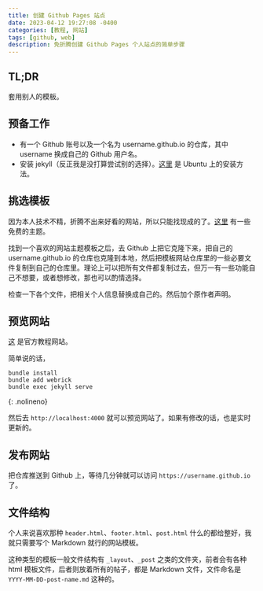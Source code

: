 ```yaml
---
title: 创建 Github Pages 站点
date: 2023-04-12 19:27:08 -0400
categories: [教程, 网站]
tags: [github, web]
description: 免折腾创建 Github Pages 个人站点的简单步骤
---
```

## TL;DR

套用别人的模板。

## 预备工作

- 有一个 Github 账号以及一个名为 username.github.io 的仓库，其中 username 换成自己的 Github 用户名。
- 安装 jekyll（反正我是没打算尝试别的选择）。[这里][jekyll-on-ubuntu] 是 Ubuntu 上的安装方法。

## 挑选模板

因为本人技术不精，折腾不出来好看的网站，所以只能找现成的了。[这里][jekyll-themes] 有一些免费的主题。

找到一个喜欢的网站主题模板之后，去 Github 上把它克隆下来，把自己的 username.github.io 的仓库也克隆到本地，然后把模板网站仓库里的一些必要文件复制到自己的仓库里。理论上可以把所有文件都复制过去，但万一有一些功能自己不想要，或者想修改，那也可以酌情选择。

检查一下各个文件，把相关个人信息替换成自己的。然后加个原作者声明。

## 预览网站

[这][test-site-locally] 是官方教程网站。

简单说的话，

```shell
bundle install
bundle add webrick
bundle exec jekyll serve
```
{: .nolineno}

然后去 `http://localhost:4000` 就可以预览网站了。如果有修改的话，也是实时更新的。

## 发布网站

把仓库推送到 Github 上，等待几分钟就可以访问 `https://username.github.io` 了。

## 文件结构

个人来说喜欢那种 `header.html`、`footer.html`、`post.html` 什么的都给整好，我就只需要写个 Markdown 就行的网站模板。

这种类型的模板一般文件结构有 `_layout`、`_post` 之类的文件夹，前者会有各种 html 模板文件，后者则放着所有的帖子，都是 Markdown 文件，文件命名是 `YYYY-MM-DD-post-name.md` 这种的。

[jekyll-on-ubuntu]: https://jekyllrb.com/docs/installation/ubuntu/
[jekyll-themes]: https://jekyllthemes.io/free
[test-site-locally]: https://docs.github.com/zh/pages/setting-up-a-github-pages-site-with-jekyll/testing-your-github-pages-site-locally-with-jekyll
